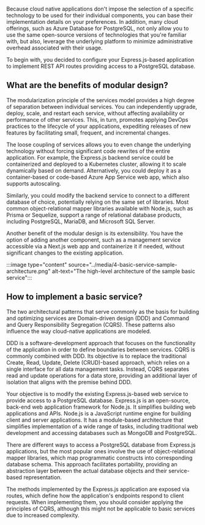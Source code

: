 ﻿Because cloud native applications don't impose the selection of a specific technology to be used for their individual components, you can base their implementation details on your preferences. In addition, many cloud offerings, such as Azure Database for PostgreSQL, not only allow you to use the same open-source versions of technologies that you're familiar with, but also, leverage the underlying platform to minimize administrative overhead associated with their usage.

To begin with, you decided to configure your Express.js-based application to implement REST API routes providing access to a PostgreSQL database.

## What are the benefits of modular design?

The modularization principle of the services model provides a high degree of separation between individual services. You can independently upgrade, deploy, scale, and restart each service, without affecting availability or performance of other services. This, in turn, promotes applying DevOps practices to the lifecycle of your applications, expediting releases of new features by facilitating small, frequent, and incremental changes.

The loose coupling of services allows you to even change the underlying technology without forcing significant code rewrites of the entire application. For example, the Express.js backend service could be containerized and deployed to a Kubernetes cluster, allowing it to scale dynamically based on demand. Alternatively, you could deploy it as a container-based or code-based Azure App Service web app, which also supports autoscaling.

Similarly, you could modify the backend service to connect to a different database of choice, potentially relying on the same set of libraries. Most common object-relational mapper <!--Marcin, this doesn't seem to be an approved acronym an we only use it once after this, so  I replaced it with the full term-->libraries available with Node.js, such as Prisma or Sequelize, support a range of relational database products, including PostgreSQL, MariaDB, and Microsoft SQL Server.

Another benefit of the modular design is its extensibility. You have the option of adding another component, such as a management service accessible via a Next.js web app and containerize it if needed, without significant changes to the existing application.

:::image type="content" source="../media/4-basic-service-sample-architecture.png" alt-text="The high-level architecture of the sample basic service":::

## How to implement a basic service?

The two architectural patterns that serve commonly as the basis for building and optimizing services are Domain-driven design (DDD) and Command and Query Responsibility Segregation (CQRS). These patterns also influence the way cloud-native applications are modeled.

DDD is a software-development approach that focuses on the functionality of the application in order to define boundaries between services. CQRS is commonly combined with DDD. Its objective is to replace the traditional Create, Read, Update, Delete (CRUD)-based approach, which relies on a single interface for all data management tasks. Instead, CQRS separates read and update operations for a data store, providing an additional layer of isolation that aligns with the premise behind DDD.

Your objective is to modify the existing Express.js-based web service to provide access to a PostgreSQL database. Express.js is an open-source, back-end web application framework for Node.js. It simplifies building web applications and APIs. Node.js is a JavaScript runtime engine for building client and server applications. It has a module-based architecture that simplifies implementation of a wide range of tasks, including traditional web development and accessing databases such as MongoDB and PostgreSQL.

There are different ways to access a PostgreSQL database from Express.js applications, but the most popular ones involve the use of object-relational mapper libraries, which map programmatic constructs into corresponding database schema. This approach facilitates portability, providing an abstraction layer between the actual database objects and their service-based representation.

The methods implemented by the Express.js application are exposed via routes, which define how the application's endpoints respond to client requests. When implementing them, you should consider applying the principles of CQRS, although this might not be applicable to basic services due to increased complexity.
